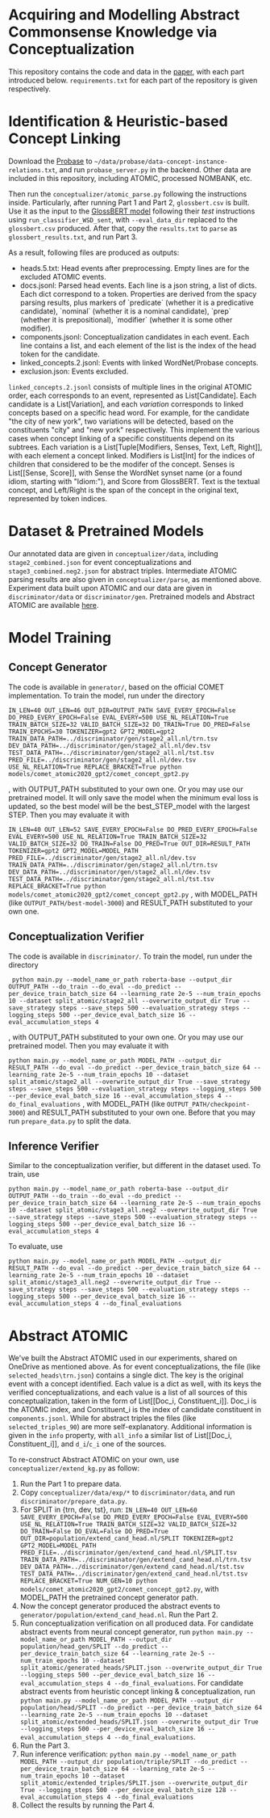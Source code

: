 # Acquiring and Modelling Abstract Commonsense Knowledge via Conceptualization
This repository contains the code and data in the [paper](), with each part introduced below. `requirements.txt` for
each part of the repository is given respectively.

# Identification & Heuristic-based Concept Linking

Download the [Probase](http://concept.research.microsoft.com/Home/Download) to
`~/data/probase/data-concept-instance-relations.txt`, and run `probase_server.py`
in the backend. Other data are included in this repository, including ATOMIC, processed NOMBANK, etc.

Then run the `conceptualizer/atomic_parse.py` following the instructions inside. Particularly, after running Part 1 and Part 2, 
`glossbert.csv` is built. Use it as the input to the [GlossBERT model](https://github.com/HSLCY/GlossBERT) following
their _test_ instructions using `run_classifier_WSD_sent`, with `--eval_data_dir` replaced to the `glossbert.csv` 
produced. After that, copy the `results.txt` to `parse` as `glossbert_results.txt`, and run Part 3.

As a result, following files are produced as outputs:
<ul>
<li>heads.5.txt: Head events after preprocessing. Empty lines are for the excluded ATOMIC events.</li>
<li>docs.jsonl: Parsed head events. Each line is a json string, a list of dicts. Each dict correspond to a token.
Properties are derived from the spacy parsing results, plus markers of `predicate` (whether it is a predicative
candidate), `nominal` (whether it is a nominal candidate), `prep` (whether it is prepositional), `modifier` (whether
it is some other modifier).
</li>
<li>components.jsonl: Conceptualization candidates in each event. Each line contains a list, and each element of the
list is the index of the head token for the candidate.</li>
<li>linked_concepts.2.jsonl: Events with linked WordNet/Probase concepts. </li>
<li>exclusion.json: Events excluded. </li>
</ul>

`linked_concepts.2.jsonl` consists of multiple lines in the original ATOMIC order, each corresponds to an event, 
represented as List[Candidate]. Each candidate is a List[Variation], and each _variation_ corresponds to linked concepts
based on a specific head word. For example, for the candidate "the city of new york", two variations will be detected,
based on the constituents "city" and "new york" respectively. This implement the various cases when concept linking
of a specific constituents depend on its subtrees. Each variation is a List[Tuple[Modifiers, Senses, Text, Left, Right]],
with each element a concept linked. Modifiers is List[Int] for the indices of children that considered to be the modifer
of the concept. Senses is List[[Sense, Score]], with Sense the WordNet synset name 
(or a found idiom, starting with "Idiom:"), and Score from GlossBERT.
Text is the textual concept, and Left/Right is the span of the concept in the original text, 
represented by token indices.

# Dataset & Pretrained Models

Our annotated data are given in `conceptualizer/data`, including `stage2_combined.json` for event conceptualizations
and `stage3_combined.neg2.json` for abstract triples.
Intermediate ATOMIC parsing results are also given in `conceptualizer/parse`, as mentioned above.
Experiment data built upon ATOMIC and our data are given in `discriminator/data` or `discriminator/gen`.
Pretrained models and Abstract ATOMIC are available [here](https://hkustconnect-my.sharepoint.com/:f:/g/personal/mhear_connect_ust_hk/Eo1sMdC6DalKtOllhrDXohABihrryFFd1MqJ9a_KPoqj6w?e=KWwaGy).

# Model Training

## Concept Generator
The code is available in `generator/`, based on the official COMET implementation. 
To train the model, run under the directory

`
IN_LEN=40 OUT_LEN=46 OUT_DIR=OUTPUT_PATH SAVE_EVERY_EPOCH=False DO_PRED_EVERY_EPOCH=False EVAL_EVERY=500 USE_NL_RELATION=True TRAIN_BATCH_SIZE=32 VALID_BATCH_SIZE=32 DO_TRAIN=True DO_PRED=False TRAIN_EPOCHS=30 TOKENIZER=gpt2 GPT2_MODEL=gpt2 TRAIN_DATA_PATH=../discriminator/gen/stage2_all.nl/trn.tsv DEV_DATA_PATH=../discriminator/gen/stage2_all.nl/dev.tsv TEST_DATA_PATH=../discriminator/gen/stage2_all.nl/tst.tsv PRED_FILE=../discriminator/gen/stage2_all.nl/dev.tsv USE_NL_RELATION=True REPLACE_BRACKET=True python models/comet_atomic2020_gpt2/comet_concept_gpt2.py
`

, with OUTPUT_PATH substituted to your own one. Or you may use our pretrained model. It will only save the model when
the minimum eval loss is updated, so the best model will be the best_STEP_model with the largest STEP.
Then you may evaluate it with

`
IN_LEN=40 OUT_LEN=52 SAVE_EVERY_EPOCH=False DO_PRED_EVERY_EPOCH=False EVAL_EVERY=500 USE_NL_RELATION=True TRAIN_BATCH_SIZE=32 VALID_BATCH_SIZE=32 DO_TRAIN=False DO_PRED=True OUT_DIR=RESULT_PATH TOKENIZER=gpt2 GPT2_MODEL=MODEL_PATH PRED_FILE=../discriminator/gen/stage2_all.nl/dev.tsv TRAIN_DATA_PATH=../discriminator/gen/stage2_all.nl/trn.tsv DEV_DATA_PATH=../discriminator/gen/stage2_all.nl/dev.tsv TEST_DATA_PATH=../discriminator/gen/stage2_all.nl/tst.tsv REPLACE_BRACKET=True python models/comet_atomic2020_gpt2/comet_concept_gpt2.py
`
, with MODEL_PATH (like `OUTPUT_PATH/best-model-3000`) and RESULT_PATH substituted to your own one.

## Conceptualization Verifier
The code is available in `discriminator/`. To train the model, run under the directory

`
python main.py --model_name_or_path roberta-base --output_dir OUTPUT_PATH --do_train --do_eval --do_predict --per_device_train_batch_size 64 --learning_rate 2e-5 --num_train_epochs 10 --dataset split_atomic/stage2_all --overwrite_output_dir True --save_strategy steps --save_steps 500 --evaluation_strategy steps --logging_steps 500 --per_device_eval_batch_size 16 --eval_accumulation_steps 4`

, with OUTPUT_PATH substituted to your own one. Or you may use our pretrained model. Then you may evaluate it with

`
python main.py --model_name_or_path MODEL_PATH --output_dir RESULT_PATH --do_eval --do_predict --per_device_train_batch_size 64 --learning_rate 2e-5 --num_train_epochs 10 --dataset split_atomic/stage2_all --overwrite_output_dir True --save_strategy steps --save_steps 500 --evaluation_strategy steps --logging_steps 500 --per_device_eval_batch_size 16 --eval_accumulation_steps 4 --do_final_evaluations
`
, with MODEL_PATH (like `OUTPUT_PATH/checkpoint-3000`) and RESULT_PATH substituted to your own one.
Before that you may run `prepare_data.py` to split the data.

## Inference Verifier

Similar to the conceptualization verifier, but different in the dataset used. To train, use

`
python main.py --model_name_or_path roberta-base --output_dir OUTPUT_PATH --do_train --do_eval --do_predict --per_device_train_batch_size 64 --learning_rate 2e-5 --num_train_epochs 10 --dataset split_atomic/stage3_all.neg2 --overwrite_output_dir True --save_strategy steps --save_steps 500 --evaluation_strategy steps --logging_steps 500 --per_device_eval_batch_size 16 --eval_accumulation_steps 4
`

To evaluate, use 

`
python main.py --model_name_or_path MODEL_PATH --output_dir RESULT_PATH --do_eval --do_predict --per_device_train_batch_size 64 --learning_rate 2e-5 --num_train_epochs 10 --dataset split_atomic/stage3_all.neg2 --overwrite_output_dir True --save_strategy steps --save_steps 500 --evaluation_strategy steps --logging_steps 500 --per_device_eval_batch_size 16 --eval_accumulation_steps 4 --do_final_evaluations
`

# Abstract ATOMIC
We've built the Abstract ATOMIC used in our experiments, shared on OneDrive as mentioned above.
As for event conceptualizations, the file (like `selected_heads\trn.json`) contains a single dict. The key is the 
original event with a concept identified. Each value is a dict as well, with its keys the verified conceptualizations,
and each value is a list of all sources of this conceptualization, taken in the form of List[[Doc_i, Constituent_i]]. 
Doc_i is the ATOMIC index, and Constituent_i is the index of candidate constituent in `components.jsonl`.
While for abstract triples the files (like `selected_triples_90`) are more self-explanatory. Additional information
is given in the `info` property, with `all_info` a similar list of List[[Doc_i, Constituent_i]], and `d_i`/`c_i` one
of the sources.

To re-construct Abstract ATOMIC on your own, use  `conceptualizer/extend_kg.py` as follow:
1. Run the Part 1 to prepare data.
2. Copy `conceptualizer/data/exp/*` to `discriminator/data`, and run `discriminator/prepare_data.py`.
3. For SPLIT in {trn, dev, tst}, run: 
`
IN_LEN=40 OUT_LEN=60 SAVE_EVERY_EPOCH=False DO_PRED_EVERY_EPOCH=False EVAL_EVERY=500 USE_NL_RELATION=True TRAIN_BATCH_SIZE=32 VALID_BATCH_SIZE=32 DO_TRAIN=False DO_EVAL=False DO_PRED=True OUT_DIR=population/extend_cand_head.nl/SPLIT TOKENIZER=gpt2 GPT2_MODEL=MODEL_PATH PRED_FILE=../discriminator/gen/extend_cand_head.nl/SPLIT.tsv TRAIN_DATA_PATH=../discriminator/gen/extend_cand_head.nl/trn.tsv DEV_DATA_PATH=../discriminator/gen/extend_cand_head.nl/tst.tsv TEST_DATA_PATH=../discriminator/gen/extend_cand_head.nl/tst.tsv REPLACE_BRACKET=True NUM_GEN=10 python models/comet_atomic2020_gpt2/comet_concept_gpt2.py
`, with MODEL_PATH the pretrained concept generator path.
4. Now the concept generator produced the abstract events to `generator/population/extend_cand_head.nl`. Run the Part 2.
5. Run conceptualization verification on all produced data. For candidate abstract events from neural concept generator,
run `
python main.py --model_name_or_path MODEL_PATH --output_dir population/head_gen/SPLIT --do_predict --per_device_train_batch_size 64 --learning_rate 2e-5 --num_train_epochs 10 --dataset split_atomic/generated_heads/SPLIT.json --overwrite_output_dir True --logging_steps 500 --per_device_eval_batch_size 16 --eval_accumulation_steps 4 --do_final_evaluations
`. For candidate abstract events from heuristic concept linking & conceptualization, run `
python main.py --model_name_or_path MODEL_PATH --output_dir population/head/SPLIT --do_predict --per_device_train_batch_size 64 --learning_rate 2e-5 --num_train_epochs 10 --dataset split_atomic/extended_heads/SPLIT.json --overwrite_output_dir True --logging_steps 500 --per_device_eval_batch_size 16 --eval_accumulation_steps 4 --do_final_evaluations
`.
6. Run the Part 3.
7. Run inference verification:
`
python main.py --model_name_or_path MODEL_PATH --output_dir population/triple/SPLIT --do_predict --per_device_train_batch_size 64 --learning_rate 2e-5 --num_train_epochs 10 --dataset split_atomic/extended_triples/SPLIT.json --overwrite_output_dir True --logging_steps 500 --per_device_eval_batch_size 128 --eval_accumulation_steps 4 --do_final_evaluations
`
8. Collect the results by running the Part 4.